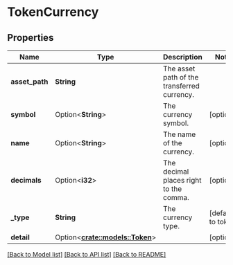 # TokenCurrency

## Properties

Name | Type | Description | Notes
------------ | ------------- | ------------- | -------------
**asset_path** | **String** | The asset path of the transferred currency. | 
**symbol** | Option<**String**> | The currency symbol. | [optional]
**name** | Option<**String**> | The name of the currency. | [optional]
**decimals** | Option<**i32**> | The decimal places right to the comma. | [optional]
**_type** | **String** | The currency type. | [default to token]
**detail** | Option<[**crate::models::Token**](token.md)> |  | [optional]

[[Back to Model list]](../README.md#documentation-for-models) [[Back to API list]](../README.md#documentation-for-api-endpoints) [[Back to README]](../README.md)


